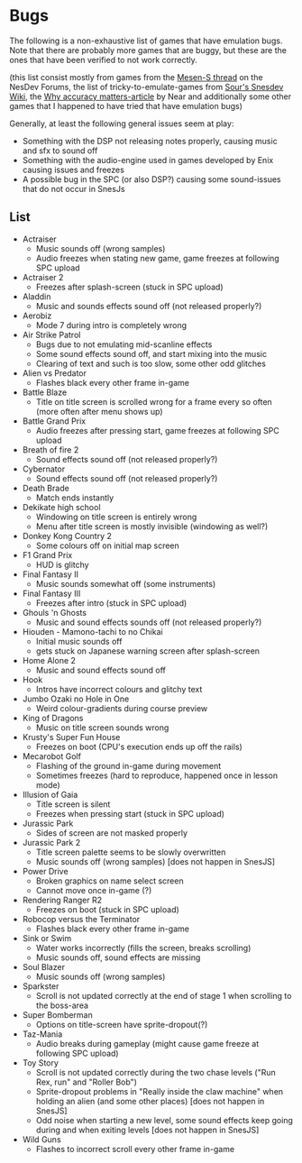 
# Bugs

The following is a non-exhaustive list of games that have emulation bugs. Note that there are probably more games that are buggy, but these are the ones that have been verified to not work correctly.

(this list consist mostly from games from the [Mesen-S thread](http://forums.nesdev.com/viewtopic.php?f=12&t=18658) on the NesDev Forums, the list of tricky-to-emulate-games from [Sour's Snesdev Wiki](https://snesdev.mesen.ca/wiki/index.php?title=Tricky-to-emulate_games), the [Why accuracy matters-article](https://floating.muncher.se/byuu/accuracy/) by Near and additionally some other games that I happened to have tried that have emulation bugs)

Generally, at least the following general issues seem at play:
- Something with the DSP not releasing notes properly, causing music and sfx to sound off
- Something with the audio-engine used in games developed by Enix causing issues and freezes
- A possible bug in the SPC (or also DSP?) causing some sound-issues that do not occur in SnesJs

## List

- Actraiser
  - Music sounds off (wrong samples)
  - Audio freezes when stating new game, game freezes at following SPC upload
- Actraiser 2
  - Freezes after splash-screen (stuck in SPC upload)
- Aladdin
  - Music and sounds effects sound off (not released properly?)
- Aerobiz
  - Mode 7 during intro is completely wrong
- Air Strike Patrol
  - Bugs due to not emulating mid-scanline effects
  - Some sound effects sound off, and start mixing into the music
  - Clearing of text and such is too slow, some other odd glitches
- Alien vs Predator
  - Flashes black every other frame in-game
- Battle Blaze
  - Title on title screen is scrolled wrong for a frame every so often (more often after menu shows up)
- Battle Grand Prix
  - Audio freezes after pressing start, game freezes at following SPC upload
- Breath of fire 2
  - Sound effects sound off (not released properly?)
- Cybernator
  - Sound effects sound off (not released properly?)
- Death Brade
  - Match ends instantly
- Dekikate high school
  - Windowing on title screen is entirely wrong
  - Menu after title screen is mostly invisible (windowing as well?)
- Donkey Kong Country 2
  - Some colours off on initial map screen
- F1 Grand Prix
  - HUD is glitchy
- Final Fantasy II
  - Music sounds somewhat off (some instruments)
- Final Fantasy III
  - Freezes after intro (stuck in SPC upload)
- Ghouls 'n Ghosts
  - Music and sound effects sounds off (not released properly?)
- Hiouden - Mamono-tachi to no Chikai
  - Initial music sounds off
  - gets stuck on Japanese warning screen after splash-screen
- Home Alone 2
  - Music and sound effects sound off
- Hook
  - Intros have incorrect colours and glitchy text
- Jumbo Ozaki no Hole in One
  - Weird colour-gradients during course preview
- King of Dragons
  - Music on title screen sounds wrong
- Krusty's Super Fun House
  - Freezes on boot (CPU's execution ends up off the rails)
- Mecarobot Golf
  - Flashing of the ground in-game during movement
  - Sometimes freezes (hard to reproduce, happened once in lesson mode)
- Illusion of Gaia
  - Title screen is silent
  - Freezes when pressing start (stuck in SPC upload)  
- Jurassic Park
  - Sides of screen are not masked properly
- Jurassic Park 2
  - Title screen palette seems to be slowly overwritten
  - Music sounds off (wrong samples) [does not happen in SnesJS]
- Power Drive
  - Broken graphics on name select screen
  - Cannot move once in-game (?)
- Rendering Ranger R2
  - Freezes on boot (stuck in SPC upload)
- Robocop versus the Terminator
  - Flashes black every other frame in-game
- Sink or Swim
  - Water works incorrectly (fills the screen, breaks scrolling)
  - Music sounds off, sound effects are missing
- Soul Blazer
  - Music sounds off (wrong samples)
- Sparkster
  - Scroll is not updated correctly at the end of stage 1 when scrolling to the boss-area
- Super Bomberman
  - Options on title-screen have sprite-dropout(?)
- Taz-Mania
  - Audio breaks during gameplay (might cause game freeze at following SPC upload)
- Toy Story
  - Scroll is not updated correctly during the two chase levels ("Run Rex, run" and "Roller Bob")
  - Sprite-dropout problems in "Really inside the claw machine" when holding an alien (and some other places) [does not happen in SnesJS]
  - Odd noise when starting a new level, some sound effects keep going during and when exiting levels [does not happen in SnesJS]
- Wild Guns
  - Flashes to incorrect scroll every other frame in-game
